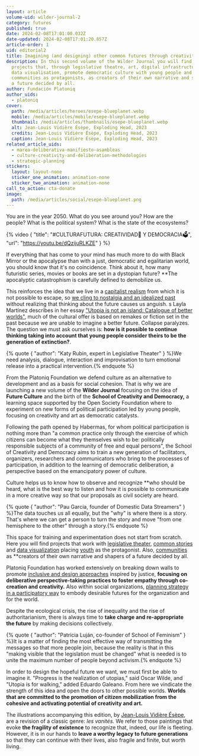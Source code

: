 ```yaml
---
layout: article
volume-uid: wilder-journal-2
category: futures
published: true
date: 2024-02-08T17:01:00.032Z
date-updated: 2024-02-08T17:01:20.857Z
article-order: 1
uid: editorial2
title: Imagining (and designing) other common futures through creativity
description: In this second volume of the Wilder Journal you will find inspiring
  projects that, through legislative theatre, art, digital infrastructures or
  data visualisation, promote democratic culture with young people and
  communities as protagonists, as creators of their own narrative and shapers of
  a future decided by all.
author: Fundación Platoniq
author_uids:
  - platoniq
cover:
  path: /media/articles/heroes/esepe-blueplanet.webp
  mobile: /media/articles/mobile/esepe-blueplanet.webp
  thumbnail: /media/articles/thumbnails/esepe-blueplanet.webp
  alt: Jean-Louis Vidière Ésèpe, Exploding Head, 2023
  credits: Jean-Louis Vidière Ésèpe, Exploding Head, 2023
  caption: Jean-Louis Vidière Ésèpe, Exploding Head, 2023
related_article_uids:
  - marea-deliberativa-manifiesto-asambleas
  - culture-creativity-and-deliberation-methodologies
  - strategic-planning
stickers:
  layout: layout-none
  sticker_one_animation: animation-none
  sticker_two_animation: animation-none
call_to_action: cta-donate
image:
  path: /media/articles/social/esepe-blueplanet.png
---
```

You are in the year 2050. What do you see around you? How are the people? What is the political system? What is the state of the ecosystems?

{% video { "title": "#CULTURAFUTURA: CREATIVIDAD🎨 Y DEMOCRACIA🗳️", "url": "https://youtu.be/dQzijuRLKZE" } %}

If everything that has come to your mind has much more to do with Black Mirror or the apocalypse than with a just, democratic and egalitarian world, you should know that it's no coincidence. Think about it, how many futuristic series, movies or books are set in a dystopian future? \*\*The apocalyptic catastrophism is carefully defined to demobilize us. 

This reinforces the idea that we live in a [capitalist realism](https://cajanegraeditora.com.ar/libros/realismo-capitalista/) from which it is not possible to escape, so [we cling to nostalgia and an idealized past](https://cajanegraeditora.com.ar/libros/retromania/) without realizing that thinking about the future causes us anguish. s Layla Martínez describes in her essay ["Utopia is not an island: Catalogue of better worlds"](https://traficantes.net/libros/utopia-no-es-una-isla), much of the cultural offer is based on remakes or fiction set in the past because we are unable to imagine a better future. Collapse paralyzes. The question we must ask ourselves is: **how is it possible to continue thinking taking into account that young people consider theirs to be the generation of extinction?**.

{% quote { "author": "Katy Rubin, expert in Legislative Theater" } %}We need analysis, dialogue, interaction and improvisation to turn emotional release into a practical intervention.{% endquote %}

From the Platoniq Foundation we defend culture as an alternative to development and as a basis for social cohesion. That is why we are launching a new volume of the **Wilder Journal** focusing on the idea of **Future Culture** and the birth of the **School of Creativity and Democracy,** a learning space supported by the Open Society Foundation where to experiment on new forms of political participation led by young people, focusing on creativity and art as democratic catalysts.

Following the path opened by Habermas, for whom political participation is nothing more than "a common practice only through the exercise of which citizens can become what they themselves wish to be: politically responsible subjects of a community of free and equal persons", the School of Creativity and Democracy aims to train a new generation of facilitators, organizers, researchers and communicators who bring to the processes of participation, in addition to the learning of democratic deliberation, a perspective based on the emancipatory power of culture.

Culture helps us to know how to observe and recognize \*\*who should be heard, what is the best way to listen and how it is possible to communicate in a more creative way so that our proposals as civil society are heard.

{% quote { "author": "Pau Garcia, founder of Domestic Data Streamers" } %}The data touches us all equally, but the "why" is where there is a story. That's where we can get a person to turn the story and move "from one hemisphere to the other" through a story.{% endquote %}

This space for training and experimentation does not start from scratch. Here you will find projects that work with [legislative theater](https://journal.platoniq.net/es/wilder-journal-2/futures/revolutionmindset/), [common stories](https://journal.platoniq.net/es/wilder-journal-2/futures/storytelling/) and [data visualization](https://journal.platoniq.net/es/wilder-journal-2/futures/web-dubois-data/) placing [youth](https://journal.platoniq.net/es/wilder-journal-2/learnings/expo-desinformaci%C3%B3n/) as the protagonist. Also, [communities](https://journal.platoniq.net/es/wilder-journal-2/deep-dives/colombia-comparte-tu-rollo/) as \*\*creators of their own narrative and shapers of a future decided by all.

Platoniq Foundation has worked extensively on breaking down walls to promote [inclusive and design approaches](https://journal.platoniq.net/es/wilder-journal-2/deep-dives/culture-creativity-and-deliberation-methodologies/) inspired by justice, **focusing on deliberative perspective-taking practices to foster empathy through co-creation and creativity.** Also within social organizations, [planning strategy in a participatory way](https://journal.platoniq.net/es/wilder-journal-2/futures/strategic-planning/) to embody desirable futures for the organization and for the world. 

Despite the ecological crisis, the rise of inequality and the rise of authoritarianism, there is always time to **take charge and re-appropriate the future** by making decisions collectively.

{% quote { "author": "Patrícia Luján, co-founder of School of Feminism" } %}It is a matter of finding the most effective way of transmitting the messages so that more people join, because the reality is that in this "making visible that the legislation must be changed" what is needed is to unite the maximum number of people beyond activism.{% endquote %}

In order to design the hopeful future we want, we must first be able to imagine it. "Progress is the realization of utopias," said Oscar Wilde, and "Utopia is for walking," added Eduardo Galeano. From here we vindicate the strength of this idea and open the doors to other possible worlds. **Worlds that are committed to the promotion of citizen mobilization from the cohesive and activating potential of creativity and art.**

The illustrations accompanying this edition, by [Jean-Louis Vidière Ésèpe](https://journal.platoniq.net/en/wilder-journal-2/interviews/esepe-danse-macabre/), are a revision of a classic genre: *les vanités.* We refer to those paintings that evoke **the fragility of existence** to recognize that, indeed, our life is fleeting. However, it is in our hands to **leave a worthy legacy to future generations** so that they can continue with their lives, also fragile and finite, but worth living.
